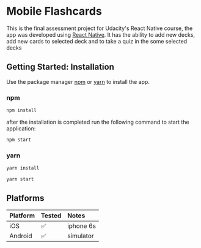 # Mobile Flashcards

This is the final assessment project for Udacity's React Native course, the app was developed using [React Native](https://facebook.github.io/react-native/). It has the ability to add new decks, add new cards to selected deck and to take a quiz in the some selected decks

## Getting Started: Installation

Use the package manager [npm](https://www.npmjs.com/get-npm) or [yarn](https://yarnpkg.com/) to install the app.

### npm
```bash
npm install
```
after the installation is completed run the following command to start the application:

```bash
npm start
```
### yarn
```bash
yarn install
```


```bash
yarn start
```


## Platforms

| Platform | Tested | Notes | 
|:---------|:-------|:------|
| iOS | :white_check_mark: | iphone 6s | 
| Android | :white_check_mark: | simulator | 

